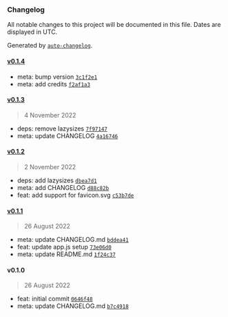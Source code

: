 ### Changelog

All notable changes to this project will be documented in this file. Dates are displayed in UTC.

Generated by [`auto-changelog`](https://github.com/CookPete/auto-changelog).

#### [v0.1.4](https://github.com/h-enk/hyas-core/compare/v0.1.3...v0.1.4)

- meta: bump version [`3c1f2e1`](https://github.com/h-enk/hyas-core/commit/3c1f2e10925dc62794d97e4172135eb86fab72e1)
- meta: add credits [`f2af1a3`](https://github.com/h-enk/hyas-core/commit/f2af1a3053d5af5540257d0dfd551c785cae6d8d)

#### [v0.1.3](https://github.com/h-enk/hyas-core/compare/v0.1.2...v0.1.3)

> 4 November 2022

- deps: remove lazysizes [`7f97147`](https://github.com/h-enk/hyas-core/commit/7f97147eff1729ecdc71945f96d41916de205879)
- meta: update CHANGELOG [`4a16746`](https://github.com/h-enk/hyas-core/commit/4a1674645c028e2149bb058103201120054df514)

#### [v0.1.2](https://github.com/h-enk/hyas-core/compare/v0.1.1...v0.1.2)

> 2 November 2022

- deps: add lazysizes [`dbea7d1`](https://github.com/h-enk/hyas-core/commit/dbea7d1ee12b3304a14be5571b342df5a1a857ac)
- meta: add CHANGELOG [`d88c82b`](https://github.com/h-enk/hyas-core/commit/d88c82b323acb7ac60d816359e428c8e9d79590e)
- feat: add support for favicon.svg [`c53b7de`](https://github.com/h-enk/hyas-core/commit/c53b7de43efc1422efe51f3bb83ded9c3cceff69)

#### [v0.1.1](https://github.com/h-enk/hyas-core/compare/v0.1.0...v0.1.1)

> 26 August 2022

- meta: update CHANGELOG.md [`bddea41`](https://github.com/h-enk/hyas-core/commit/bddea4137ab371926bc78a62e4c062a9b3446877)
- feat: update app.js setup [`73e06d0`](https://github.com/h-enk/hyas-core/commit/73e06d05037f55d8e543f8d9eb77a01e714c86bf)
- meta: update README.md [`1f24c37`](https://github.com/h-enk/hyas-core/commit/1f24c37e42a673531eb78e5b8a961190139d28b4)

#### v0.1.0

> 26 August 2022

- feat: initial commit [`0646f48`](https://github.com/h-enk/hyas-core/commit/0646f48839c3f49abca9f640bcc38df696f8b354)
- meta: update CHANGELOG.md [`b7c4918`](https://github.com/h-enk/hyas-core/commit/b7c49189ef0e9dad531eb8b27c25735a6b080e9b)
